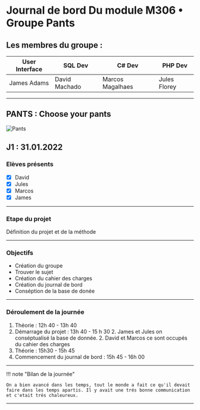 # Journal de bord Du module M306 • Groupe Pants

## Les membres du groupe :

| User Interface |    SQL Dev    |       C# Dev     |    PHP Dev   |
| -------------- | ------------- | ---------------- |--------------|
|  James Adams   | David Machado | Marcos Magalhaes | Jules Florey |



---
## PANTS : Choose your pants

![Pants](/img/bestlogoptp.png)


## J1 : 31.01.2022

### Elèves présents
- [x] David
- [x] Jules
- [x] Marcos
- [x] James

---
### Etape du projet
Définition du projet et de la méthode

---
### Objectifs
* Création du groupe 
* Trouver le sujet
* Création du cahier des charges  
* Création du journal de bord
* Conséption de la base de donée


---

### Déroulement de la journée
1. Théorie : 12h 40 - 13h 40
2. Démarrage du projet : 13h 40 - 15 h 30
    2. James et Jules on conséptualisé la base de donnée.
    2. David et Marcos ce sont occupés du cahier des charges
3. Théorie : 15h30 - 15h 45
4. Commencement du journal de bord : 15h 45 - 16h 00

---

!!! note "Bilan de la journée"    

    On a bien avancé dans les temps, tout le monde a fait ce qu'il devait faire dans les temps apartis. Il y avait une trés bonne communication et c'etait trés chaleureux.

---




